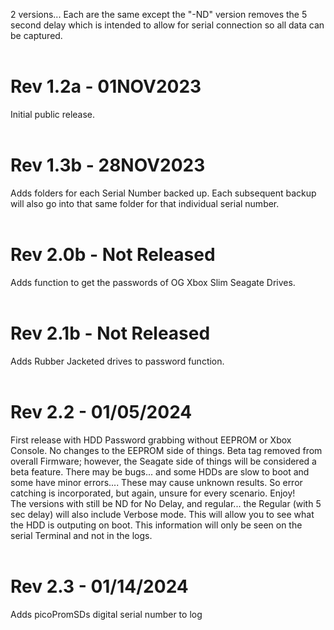 2 versions...  Each are the same except the "-ND" version removes the 5 second delay which is intended to allow for serial connection so all data can be captured.<br><br>

# Rev 1.2a - 01NOV2023
Initial public release.<br><br>

# Rev 1.3b - 28NOV2023
Adds folders for each Serial Number backed up.  Each subsequent backup will also go into that same folder for that individual serial number.<br><br>

# Rev 2.0b - Not Released
Adds function to get the passwords of OG Xbox Slim Seagate Drives.<br><br>

# Rev 2.1b - Not Released
Adds Rubber Jacketed drives to password function.<br><br>

# Rev 2.2 - 01/05/2024
First release with HDD Password grabbing without EEPROM or Xbox Console.  No changes to the EEPROM side of things.  Beta tag removed from overall Firmware; however, the Seagate side of things will be considered a beta feature.  There may be bugs... and some HDDs are slow to boot and some have minor errors....  These may cause unknown results.  So error catching is incorporated, but again, unsure for every scenario.  Enjoy!<br>
The versions with still be ND for No Delay, and regular... the Regular (with 5 sec delay) will also include Verbose mode.  This will allow you to see what the HDD is outputing on boot.  This information will only be seen on the serial Terminal and not in the logs.<br><br>

# Rev 2.3 - 01/14/2024
Adds picoPromSDs digital serial number to log<br><br>

